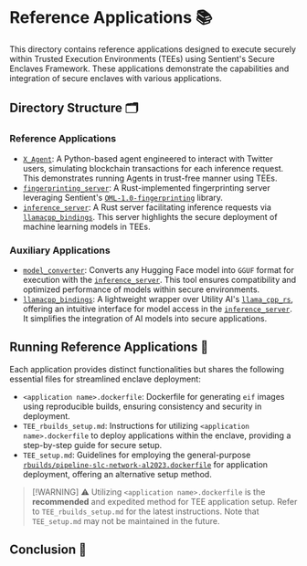 # Reference Applications 📚
This directory contains reference applications designed to execute securely within Trusted Execution Environments (TEEs) using Sentient's Secure Enclaves Framework. These applications demonstrate the capabilities and integration of secure enclaves with various applications.

## Directory Structure 🗂️
### Reference Applications
- [`X_Agent`](X_Agent): A Python-based agent engineered to interact with Twitter users, simulating blockchain transactions for each inference request. This demonstrates running Agents in trust-free manner using TEEs.
- [`fingerprinting_server`](fingerprinting_server): A Rust-implemented fingerprinting server leveraging Sentient's [`OML-1.0-fingerprinting`](https://github.com/sentient-agi/oml-1.0-fingerprinting) library.
- [`inference_server`](inference_server): A Rust server facilitating inference requests via [`llamacpp_bindings`](llamacpp_bindings). This server highlights the secure deployment of machine learning models in TEEs.

### Auxiliary Applications
- [`model_converter`](model_converter): Converts any Hugging Face model into `GGUF` format for execution with the [`inference_server`](inference_server). This tool ensures compatibility and optimized performance of models within secure environments.
- [`llamacpp_bindings`](llamacpp_bindings): A lightweight wrapper over Utility AI's [`llama_cpp_rs`](https://github.com/utilityai/llama-cpp-rs), offering an intuitive interface for model access in the [`inference_server`](inference_server). It simplifies the integration of AI models into secure applications.

## Running Reference Applications 🚀
Each application provides distinct functionalities but shares the following essential files for streamlined enclave deployment:
- `<application name>.dockerfile`: Dockerfile for generating `eif` images using reproducible builds, ensuring consistency and security in deployment.
- `TEE_rbuilds_setup.md`: Instructions for utilizing `<application name>.dockerfile` to deploy applications within the enclave, providing a step-by-step guide for secure setup.
- `TEE_setup.md`: Guidelines for employing the general-purpose [`rbuilds/pipeline-slc-network-al2023.dockerfile`](../rbuilds/pipeline-slc-network-al2023.dockerfile) for application deployment, offering an alternative setup method.

> [!WARNING] ⚠️
> Utilizing `<application name>.dockerfile` is the **recommended** and expedited method for TEE application setup. Refer to `TEE_rbuilds_setup.md` for the latest instructions. Note that `TEE_setup.md` may not be maintained in the future.

## Conclusion 🏁
